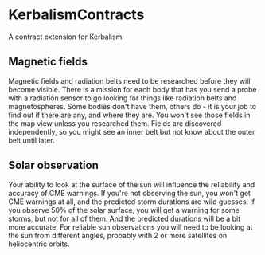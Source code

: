 # KerbalismContracts
A contract extension for Kerbalism



## Magnetic fields

Magnetic fields and radiation belts need to be researched before they will become visible. There is a mission for each body that has you send a probe with a radiation sensor to go looking for things like radiation belts and magnetospheres. Some bodies don't have them, others do - it is your job to find out if there are any, and where they are. You won't see those fields in the map view unless you researched them. Fields are discovered independently, so you might see an inner belt but not know about the outer belt until later.

## Solar observation

Your ability to look at the surface of the sun will influence the reliability and accuracy of CME warnings. If you're not observing the sun, you won't get CME warnings at all, and the predicted storm durations are wild guesses. If you observe 50% of the solar surface, you will get a warning for some storms, but not for all of them. And the predicted durations will be a bit more accurate. For reliable sun observations you will need to be looking at the sun from different angles, probably with 2 or more satellites on heliocentric orbits.

